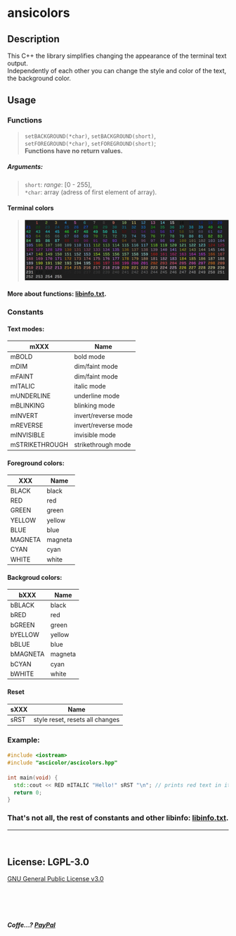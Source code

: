 # ansicolors

## Description 
This C++ the library simplifies changing the appearance of the terminal text output.  
Independently of each other you can change the style and color of the text, the background color.

## Usage

### Functions
>`setBACKGROUND(*char)`, `setBACKGROUND(short)`,   
>`setFOREGROUND(*char)`, `setFOREGROUND(short)`;  
**Functions have no return values.**
##### Arguments:  
> `short`: *range*: [0 - 255],  
>`*char`: array (adress of first element of array). 

#### Terminal colors

> ![Colors](https://github.com/Dolfost/ansicolors/blob/main/readme/terminal_colors.png)
#### More about functions: [libinfo.txt](https://github.com/Dolfost/ansicolors/blob/main/readme/libinfo.txt).

### Constants

#### Text modes:
mXXX           | Name
---------------|-------------------------
mBOLD 		     | bold mode
mDIM  		     | dim/faint mode
mFAINT 		     | dim/faint mode 
mITALIC 	     | italic mode 
mUNDERLINE	   | underline mode 
mBLINKING	     | blinking mode 
mINVERT		     | invert/reverse mode  
mREVERSE       |	invert/reverse mode  
mINVISIBLE	   | invisible mode  
mSTRIKETHROUGH |	strikethrough mode
                
#### Foreground colors:
XXX        | Name
-----------|--------------------------------
BLACK		   |    black 
RED		     |    red
GREEN		   |    green
YELLOW	   |    yellow
BLUE		   |    blue
MAGNETA		 |    magneta
CYAN		   |    cyan
WHITE		   |     white
                
#### Backgroud colors:
bXXX       | Name
-----------|--------------------------------
bBLACK		 |    black
bRED		   |    red 
bGREEN	   |   	green
bYELLOW		 |    yellow
bBLUE		   |    blue 
bMAGNETA	 |    magneta
bCYAN		   |    cyan
bWHITE		 |    white

#### Reset
sXXX      | Name
----------|---------------------------------
sRST		  |     style reset, resets all changes

### Example:
```C++
#include <iostream>
#include "ascicolor/ascicolors.hpp"

int main(void) {
  std::cout << RED mITALIC "Hello!" sRST "\n"; // prints red text in italic style (mode)
  return 0;
}
```

### That's not all, the rest of constants and other libinfo: [libinfo.txt](https://github.com/Dolfost/ansicolors/blob/main/readme/libinfo.txt). 
-------------------------------------------
‎  
## License: LGPL-3.0
[GNU General Public License v3.0](https://github.com/Dolfost/ansicolors/blob/main/COPYING)  
‎  
‎  
‎  
‎
‎
‎
##### *Coffe...?* [PayPal](https://www.paypal.com/donate?hosted_button_id=BZ6DNYKFPBWNA)  
